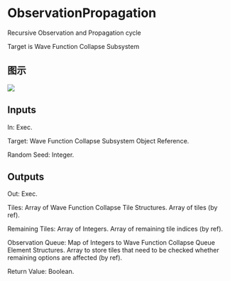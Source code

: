 # ObservationPropagation

Recursive Observation and Propagation cycle

Target is Wave Function Collapse Subsystem

## 图示

![]($-20221218-21332280.png)

## Inputs

In: Exec.

Target: Wave Function Collapse Subsystem Object Reference.

Random Seed: Integer.  

## Outputs

Out: Exec.

Tiles: Array of Wave Function Collapse Tile Structures. Array of tiles (by ref).

Remaining Tiles: Array of Integers. Array of remaining tile indices (by ref).

Observation Queue: Map of Integers to Wave Function Collapse Queue Element Structures. Array to store tiles that need to be checked whether remaining options are affected (by ref).

Return Value: Boolean.

